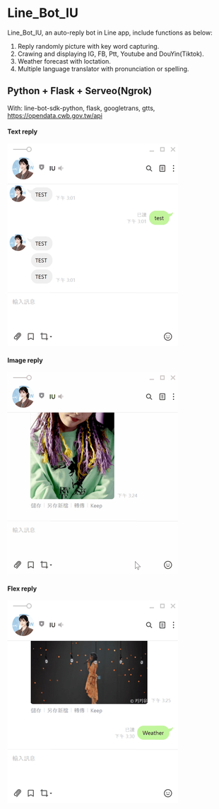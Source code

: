 # Line_Bot_IU
Line_Bot_IU, an auto-reply bot in Line app, include functions as below:
1. Reply randomly picture with key word capturing.
2. Crawing and displaying IG, FB, Ptt, Youtube and DouYin(Tiktok).
3. Weather forecast with loctation.
4. Multiple language translator with pronunciation or spelling.

## Python + Flask + Serveo(Ngrok)
With: line-bot-sdk-python, flask, googletrans, gtts, https://opendata.cwb.gov.tw/api

#### Text reply
<img src="https://github.com/m1596284/Line_Bot/blob/master/Line_text_reply.gif" width="386" height="459">

#### Image reply
<img src="https://github.com/m1596284/Line_Bot/blob/master/Line_image_reply.gif" width="386" height="459">

#### Flex reply
<img src="https://github.com/m1596284/Line_Bot/blob/master/Line_flex_reply.gif" width="386" height="459">
